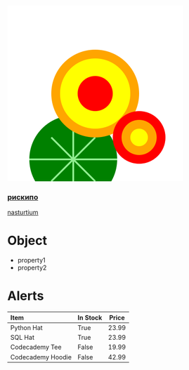 <link href="./img/style.css" rel="stylesheet" />

<a href="">
<img class="flower" src="./img/riski.svg">
<span><h3>риски<b>по</b></h3><p>nasturtium</p></span>
</a>

# Object

- property1
- property2

# Alerts


| Item              | In Stock | Price |
| :---------------- |:---------| ---- |
| Python Hat        | True     | 23.99 |
| SQL Hat           | True     | 23.99 |
| Codecademy Tee    | False    | 19.99 |
| Codecademy Hoodie | False    | 42.99 |
